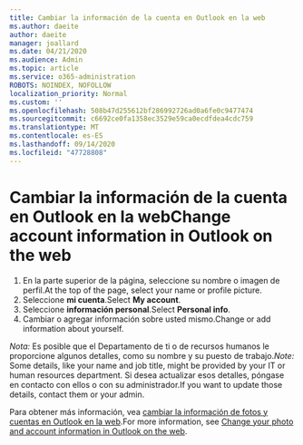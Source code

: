 ```yaml
---
title: Cambiar la información de la cuenta en Outlook en la web
ms.author: daeite
author: daeite
manager: joallard
ms.date: 04/21/2020
ms.audience: Admin
ms.topic: article
ms.service: o365-administration
ROBOTS: NOINDEX, NOFOLLOW
localization_priority: Normal
ms.custom: ''
ms.openlocfilehash: 508b47d255612bf286992726ad0a6fe0c9477474
ms.sourcegitcommit: c6692ce0fa1358ec3529e59ca0ecdfdea4cdc759
ms.translationtype: MT
ms.contentlocale: es-ES
ms.lasthandoff: 09/14/2020
ms.locfileid: "47728808"
---
```

# <a name="change-account-information-in-outlook-on-the-web"></a><span data-ttu-id="34468-102">Cambiar la información de la cuenta en Outlook en la web</span><span class="sxs-lookup"><span data-stu-id="34468-102">Change account information in Outlook on the web</span></span>

1. <span data-ttu-id="34468-103">En la parte superior de la página, seleccione su nombre o imagen de perfil.</span><span class="sxs-lookup"><span data-stu-id="34468-103">At the top of the page, select your name or profile picture.</span></span>
1. <span data-ttu-id="34468-104">Seleccione **mi cuenta**.</span><span class="sxs-lookup"><span data-stu-id="34468-104">Select **My account**.</span></span>
1. <span data-ttu-id="34468-105">Seleccione **información personal**.</span><span class="sxs-lookup"><span data-stu-id="34468-105">Select **Personal info**.</span></span>
1. <span data-ttu-id="34468-106">Cambiar o agregar información sobre usted mismo.</span><span class="sxs-lookup"><span data-stu-id="34468-106">Change or add information about yourself.</span></span>

<span data-ttu-id="34468-107">*Nota:* Es posible que el Departamento de ti o de recursos humanos le proporcione algunos detalles, como su nombre y su puesto de trabajo.</span><span class="sxs-lookup"><span data-stu-id="34468-107">*Note:* Some details, like your name and job title, might be provided by your IT or human resources department.</span></span> <span data-ttu-id="34468-108">Si desea actualizar esos detalles, póngase en contacto con ellos o con su administrador.</span><span class="sxs-lookup"><span data-stu-id="34468-108">If you want to update those details, contact them or your admin.</span></span>

<span data-ttu-id="34468-109">Para obtener más información, vea [cambiar la información de fotos y cuentas en Outlook en la web](https://support.office.com/article/b2dbb289-851d-4bed-93c3-3e136f5659ec).</span><span class="sxs-lookup"><span data-stu-id="34468-109">For more information, see [Change your photo and account information in Outlook on the web](https://support.office.com/article/b2dbb289-851d-4bed-93c3-3e136f5659ec).</span></span>